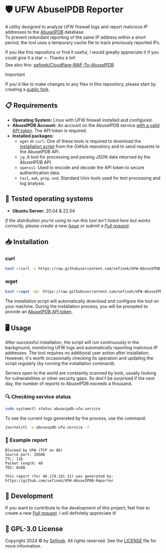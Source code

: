 # 🛡️ UFW AbuseIPDB Reporter
A utility designed to analyze UFW firewall logs and report malicious IP addresses to the [AbuseIPDB](https://www.abuseipdb.com) database.  
To prevent redundant reporting of the same IP address within a short period, the tool uses a temporary cache file to track previously reported IPs.

If you like this repository or find it useful, I would greatly appreciate it if you could give it a star ⭐. Thanks a lot!  
See also this: [sefinek/Cloudflare-WAF-To-AbuseIPDB](https://github.com/sefinek/Cloudflare-WAF-To-AbuseIPDB)

> [!IMPORTANT]
> If you'd like to make changes to any files in this repository, please start by creating a [public fork](https://github.com/sefinek/UFW-AbuseIPDB-Reporter/fork).


## 📋 Requirements
- **Operating System:** Linux with UFW firewall installed and configured.
- **AbuseIPDB Account:** An account on the AbuseIPDB service [with a valid API token](https://www.abuseipdb.com/account/api). The API token is required.
- **Installed packages:**
  - `wget` or `curl`: One of these tools is required to download the [installation script](install.sh) from the GitHub repository and to send requests to the AbuseIPDB API.
  - `jq`: A tool for processing and parsing JSON data returned by the AbuseIPDB API.
  - `openssl`: Used to encode and decode the API token to secure authentication data.
  - `tail`, `awk`, `grep`, `sed`: Standard Unix tools used for text processing and log analysis.


## 🧪 Tested operating systems
- **Ubuntu Server:** 20.04 & 22.04

*If the distribution you're using to run this tool isn't listed here but works correctly, please create a new [Issue](https://github.com/sefinek/UFW-AbuseIPDB-Reporter/issues) or submit a [Pull request](https://github.com/sefinek/UFW-AbuseIPDB-Reporter/pulls).*


## 📥 Installation
### curl
```bash
bash <(curl -s https://raw.githubusercontent.com/sefinek/UFW-AbuseIPDB-Reporter/main/install.sh)
```

### wget
```bash
bash <(wget -qO- https://raw.githubusercontent.com/sefinek/UFW-AbuseIPDB-Reporter/main/install.sh)
```

The installation script will automatically download and configure the tool on your machine. During the installation process, you will be prompted to provide an [AbuseIPDB API token](https://www.abuseipdb.com/account/api).


## 🖥️ Usage
After successful installation, the script will run continuously in the background, monitoring UFW logs and automatically reporting malicious IP addresses.
The tool requires no additional user action after installation. However, it's worth occasionally checking its operation and updating the script regularly (by running the installation command).

Servers open to the world are constantly scanned by bots, usually looking for vulnerabilities or other security gaps.
So don't be surprised if the next day, the number of reports to AbuseIPDB exceeds a thousand.

### 🔍 Checking service status
```bash
sudo systemctl status abuseipdb-ufw.service
```

To see the current logs generated by the process, use the command:
```bash
journalctl -u abuseipdb-ufw.service -f
```

### 📄 Example report
```
Blocked by UFW (TCP on 80)
Source port: 28586
TTL: 116
Packet length: 48
TOS: 0x08

This report (for 46.174.191.31) was generated by:
https://github.com/sefinek/UFW-AbuseIPDB-Reporter
```


## 🤝 Development
If you want to contribute to the development of this project, feel free to create a new [Pull request](https://github.com/sefinek/UFW-AbuseIPDB-Reporter/pulls). I will definitely appreciate it!


## 🔑 GPL-3.0 License
Copyright 2024 © by [Sefinek](https://sefinek.net). All rights reserved. See the [LICENSE](LICENSE) file for more information.